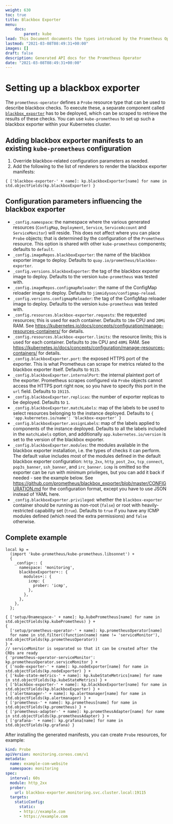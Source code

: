 ```yaml
---
weight: 630
toc: true
title: Blackbox Exporter
menu:
    docs:
        parent: kube
lead: This Document documents the types introduced by the Prometheus Operator to be consumed by users.
lastmod: "2021-03-08T08:49:31+00:00"
images: []
draft: false
description: Generated API docs for the Prometheus Operator
date: "2021-03-08T08:49:31+00:00"
---
```


# Setting up a blackbox exporter

The `prometheus-operator` defines a `Probe` resource type that can be used to describe blackbox checks. To execute these, a separate component called [`blackbox_exporter`](https://github.com/prometheus/blackbox_exporter) has to be deployed, which can be scraped to retrieve the results of these checks. You can use `kube-prometheus` to set up such a blackbox exporter within your Kubernetes cluster.

## Adding blackbox exporter manifests to an existing `kube-prometheus` configuration

1. Override blackbox-related configuration parameters as needed.
2. Add the following to the list of renderers to render the blackbox exporter manifests:

```
{ ['blackbox-exporter-' + name]: kp.blackboxExporter[name] for name in std.objectFields(kp.blackboxExporter) }
```

## Configuration parameters influencing the blackbox exporter

* `_config.namespace`: the namespace where the various generated resources (`ConfigMap`, `Deployment`, `Service`, `ServiceAccount` and `ServiceMonitor`) will reside. This does not affect where you can place `Probe` objects; that is determined by the configuration of the `Prometheus` resource. This option is shared with other `kube-prometheus` components; defaults to `default`.
* `_config.imageRepos.blackboxExporter`: the name of the blackbox exporter image to deploy. Defaults to `quay.io/prometheus/blackbox-exporter`.
* `_config.versions.blackboxExporter`: the tag of the blackbox exporter image to deploy. Defaults to the version `kube-prometheus` was tested with.
* `_config.imageRepos.configmapReloader`: the name of the ConfigMap reloader image to deploy. Defaults to `jimmidyson/configmap-reload`.
* `_config.versions.configmapReloader`: the tag of the ConfigMap reloader image to deploy. Defaults to the version `kube-prometheus` was tested with.
* `_config.resources.blackbox-exporter.requests`: the requested resources; this is used for each container. Defaults to `10m` CPU and `20Mi` RAM. See https://kubernetes.io/docs/concepts/configuration/manage-resources-containers/ for details.
* `_config.resources.blackbox-exporter.limits`: the resource limits; this is used for each container. Defaults to `20m` CPU and `40Mi` RAM. See https://kubernetes.io/docs/concepts/configuration/manage-resources-containers/ for details.
* `_config.blackboxExporter.port`: the exposed HTTPS port of the exporter. This is what Prometheus can scrape for metrics related to the blackbox exporter itself. Defaults to `9115`.
* `_config.blackboxExporter.internalPort`: the internal plaintext port of the exporter. Prometheus scrapes configured via `Probe` objects cannot access the HTTPS port right now, so you have to specify this port in the `url` field. Defaults to `19115`.
* `_config.blackboxExporter.replicas`: the number of exporter replicas to be deployed. Defaults to `1`.
* `_config.blackboxExporter.matchLabels`: map of the labels to be used to select resources belonging to the instance deployed. Defaults to `{ 'app.kubernetes.io/name': 'blackbox-exporter' }`
* `_config.blackboxExporter.assignLabels`: map of the labels applied to components of the instance deployed. Defaults to all the labels included in the `matchLabels` option, and additionally `app.kubernetes.io/version` is set to the version of the blackbox exporter.
* `_config.blackboxExporter.modules`: the modules available in the blackbox exporter installation, i.e. the types of checks it can perform. The default value includes most of the modules defined in the default blackbox exporter configuration: `http_2xx`, `http_post_2xx`, `tcp_connect`, `pop3s_banner`, `ssh_banner`, and `irc_banner`. `icmp` is omitted so the exporter can be run with minimum privileges, but you can add it back if needed - see the example below. See https://github.com/prometheus/blackbox_exporter/blob/master/CONFIGURATION.md for the configuration format, except you have to use JSON instead of YAML here.
* `_config.blackboxExporter.privileged`: whether the `blackbox-exporter` container should be running as non-root (`false`) or root with heavily-restricted capability set (`true`). Defaults to `true` if you have any ICMP modules defined (which need the extra permissions) and `false` otherwise.

## Complete example

```jsonnet
local kp =
  (import 'kube-prometheus/kube-prometheus.libsonnet') +
  {
    _config+:: {
      namespace: 'monitoring',
      blackboxExporter+:: {
        modules+:: {
          icmp: {
            prober: 'icmp',
          },
        },
      },
    },
  };

{ ['setup/0namespace-' + name]: kp.kubePrometheus[name] for name in std.objectFields(kp.kubePrometheus) } +
{
  ['setup/prometheus-operator-' + name]: kp.prometheusOperator[name]
  for name in std.filter((function(name) name != 'serviceMonitor'), std.objectFields(kp.prometheusOperator))
} +
// serviceMonitor is separated so that it can be created after the CRDs are ready
{ 'prometheus-operator-serviceMonitor': kp.prometheusOperator.serviceMonitor } +
{ ['node-exporter-' + name]: kp.nodeExporter[name] for name in std.objectFields(kp.nodeExporter) } +
{ ['kube-state-metrics-' + name]: kp.kubeStateMetrics[name] for name in std.objectFields(kp.kubeStateMetrics) } +
{ ['blackbox-exporter-' + name]: kp.blackboxExporter[name] for name in std.objectFields(kp.blackboxExporter) } +
{ ['alertmanager-' + name]: kp.alertmanager[name] for name in std.objectFields(kp.alertmanager) } +
{ ['prometheus-' + name]: kp.prometheus[name] for name in std.objectFields(kp.prometheus) } +
{ ['prometheus-adapter-' + name]: kp.prometheusAdapter[name] for name in std.objectFields(kp.prometheusAdapter) } +
{ ['grafana-' + name]: kp.grafana[name] for name in std.objectFields(kp.grafana) }
```

After installing the generated manifests, you can create `Probe` resources, for example:

```yaml
kind: Probe
apiVersion: monitoring.coreos.com/v1
metadata:
  name: example-com-website
  namespace: monitoring
spec:
  interval: 60s
  module: http_2xx
  prober:
    url: blackbox-exporter.monitoring.svc.cluster.local:19115
  targets:
    staticConfig:
      static:
      - http://example.com
      - https://example.com
```
